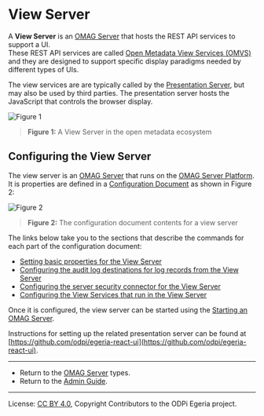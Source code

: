 <!-- SPDX-License-Identifier: CC-BY-4.0 -->
<!-- Copyright Contributors to the ODPi Egeria project 2020. -->

# View Server

A **View Server** is an [OMAG Server](omag-server.md)
that hosts the REST API services to support a UI.  
These REST API services are called 
[Open Metadata View Services (OMVS)](../../../view-services) 
and they are designed to support specific display paradigms needed
by different types of UIs.

The view services are are typically
called by the [Presentation Server](presentation-server.md), but may also be used by third parties.
The presentation server hosts the JavaScript that controls the browser display.


![Figure 1](view-server.png)
> **Figure 1:** A View Server in the open metadata ecosystem

## Configuring the View Server

The view server is an [OMAG Server](omag-server.md) that runs on
the [OMAG Server Platform](omag-server-platform.md).
It is properties are defined in a [Configuration Document](configuration-document.md)
as shown in Figure 2:

![Figure 2](view-server-config.png#pagewidth)
> **Figure 2:** The configuration document contents for a view server

The links below take you to the sections that describe the commands for each part of the configuration document:

* [Setting basic properties for the View Server](../user/configuring-omag-server-basic-properties.md)
* [Configuring the audit log destinations for log records from the View Server](../user/configuring-the-audit-log.md)
* [Configuring the server security connector for the View Server](../user/configuring-the-server-security-connector.md)
* [Configuring the View Services that run in the View Server](../user/configuring-the-view-services.md)

Once it is configured, the view server can be started using the
[Starting an OMAG Server](../user/starting-and-stopping-omag-server.md).

Instructions for setting up the related presentation server 
can be found at [https://github.com/odpi/egeria-react-ui](https://github.com/odpi/egeria-react-ui).

----
* Return to the [OMAG Server](omag-server.md) types.
* Return to the [Admin Guide](../user).


----
License: [CC BY 4.0](https://creativecommons.org/licenses/by/4.0/),
Copyright Contributors to the ODPi Egeria project.
